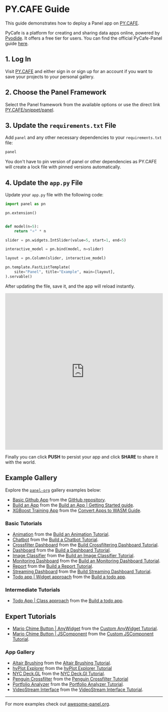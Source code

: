 # PY.CAFE Guide

This guide demonstrates how to deploy a Panel app on [PY.CAFE](https://py.cafe/).

PyCafe is a platform for creating and sharing data apps online, powered by [Pyodide](https://pyodide.org/). It offers a free tier for users. You can find the official PyCafe-Panel guide [here](https://py.cafe/docs/apps/panel).

## 1. Log In

Visit [PY.CAFE](https://py.cafe/) and either sign in or sign up for an account if you want to save your projects to your personal gallery.

## 2. Choose the Panel Framework

Select the Panel framework from the available options or use the direct link [PY.CAFE/snippet/panel](https://py.cafe/snippet/panel/v1).

## 3. Update the `requirements.txt` File

Add `panel` and any other necessary dependencies to your `requirements.txt` file:

```bash
panel
```

You don't have to pin version of panel or other dependencies as PY.CAFE will create a lock file with pinned versions automatically.

## 4. Update the `app.py` File

Update your `app.py` file with the following code:

```python
import panel as pn

pn.extension()


def model(n=5):
    return "⭐" * n

slider = pn.widgets.IntSlider(value=5, start=1, end=5)

interactive_model = pn.bind(model, n=slider)

layout = pn.Column(slider, interactive_model)

pn.template.FastListTemplate(
    site="Panel", title="Example", main=[layout],
).servable()
```

After updating the file, save it, and the app will reload instantly.

<iframe src="https://py.cafe/embed/panel-org/pycafe-reference?theme=light&linkToApp=false" title="PyCafe Reference Example" frameborder="0" style="width: 100%; height: 500px;"></iframe>

Finally you can click **PUSH** to persist your app and click **SHARE** to share it with the world.

## Example Gallery

Explore the [`panel-org`](https://py.cafe/panel-org) gallery examples below:

- [Basic Github App](https://py.cafe/panel-org/pycafe-reference) from the [GitHub repository](https://github.com/holoviz/panel/#interactive-data-apps).
- [Build an App](https://py.cafe/panel-org/build-app) from the [Build an App | Getting Started guide](https://panel.holoviz.org/getting_started/build_app.html).
- [XGBoost Training App](https://py.cafe/panel-org/xgboost-training) from the [Convert Apps to WASM Guide](https://panel.holoviz.org/how_to/wasm/convert.html).

### Basic Tutorials

- [Animation](https://py.cafe/panel-org/basic-animation) from the [Build an Animation Tutorial](../../tutorials/basic/build_report).
- [Chatbot](https://py.cafe/panel-org/basic-chatbot) from the [Build a Chatbot Tutorial](../../tutorials/basic/build_chatbot).
- [Crossfilter Dashboard](https://py.cafe/panel-org/basic-crossfilter-dashboard) from the [Build Crossfiltering Dashboard Tutorial](../../tutorials/basic/build_crossfilter_dashboard).
- [Dashboard](https://py.cafe/panel-org/basic-dashboard) from the [Build a Dashboard Tutorial](../../tutorials/basic/build_dashboard).
- [Image Classifier](https://py.cafe/panel-org/basic-image-classifier) from the [Build an Image Classifier Tutorial](../../tutorials/basic/build_image_classifier).
- [Monitoring Dashboard](https://py.cafe/panel-org/basic-monitoring-dashboard) from the [Build an Monitoring Dashboard Tutorial](../../tutorials/basic/build_monitoring_dashboard).
- [Report](https://py.cafe/panel-org/basic-report) from the [Build a Report Tutorial](../../tutorials/basic/build_report).
- [Streaming Dashboard](https://py.cafe/panel-org/basic-streaming-dashboard) from the [Build Streaming Dashboard Tutorial](../../tutorials/basic/build_streaming_dashboard).
- [Todo app | Widget approach](https://py.cafe/panel-org/basic-todo) from the [Build a todo app](../../tutorials/basic/build_todo).

### Intermediate Tutorials

- [Todo App | Class approach](https://py.cafe/panel-org/intermediate-todo-app) from the [Build a todo app](../../tutorials/intermediate/build_todo).

## Expert Tutorials

- [Mario Chime Button | AnyWidget](https://py.cafe/panel-org/panel-mario-chime-anywidget) from the [Custom AnyWidget Tutorial](../../tutorials/expert/custom_anywidget_components).
- [Mario Chime Button | JSComponent](https://py.cafe/panel-org/panel-mario-chime-jscomponent) from the [Custom JSComponent Tutorial](../../tutorials/expert/custom_js_components).

### App Gallery

- [Altair Brushing](https://py.cafe/panel-org/altair-brushing) from the [Altair Brushing Tutorial](../../gallery/altair_brushing).
- [hvPlot Explorer](https://py.cafe/panel-org/hvplot-explorer) from the [hvPlot Explorer Tutorial](../../gallery/hvplot_explorer)
- [NYC Deck.GL](https://py.cafe/panel-org/nyc-deckgl) from the [NYC Deck.Gl Tutorial](../../gallery/nyc_deckgl).
- [Penguin Crossfilter](https://py.cafe/panel-org/penguin-crossfilter) from the [Penguin Crossfilter Tutorial](../../gallery/penguin_crossfilter)
- [Portfolio Analyzer](https://py.cafe/panel-org/portfolio-analyzer) from the [Portfolio Analyzer Tutorial](../../gallery/portfolio_analyzer).
- [VideoStream Interface](https://py.cafe/panel-org/videostream) from the [VideoStream Interface Tutorial](../../gallery/streaming_videostream).

----

For more examples check out [awesome-panel.org](https://py.cafe/awesome.panel.org).
